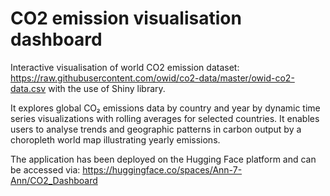 # CO2 emission visualisation dashboard

Interactive visualisation of world CO2 emission dataset: https://raw.githubusercontent.com/owid/co2-data/master/owid-co2-data.csv
with the use of Shiny library.

It explores global CO₂ emissions data by country and year by dynamic time series visualizations with rolling averages for selected countries. It enables users to analyse trends and geographic patterns in carbon output by a choropleth world map illustrating yearly emissions.

The application has been deployed on the Hugging Face platform and can be accessed via:
https://huggingface.co/spaces/Ann-7-Ann/CO2_Dashboard
